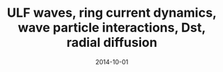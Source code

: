 ---
title: "ULF waves, ring current dynamics, wave particle interactions, Dst, radial diffusion"
collection: publications
permalink: /publication/2014-10-01-Murphy_b
date: 2014-10-01
venue: 'Geophysical Research Letters'
paperurl: 'https://doi.org/10.1002/2014GL061253'
citation: 'Murphy, K. R., Mann, I. R., &amp; Ozeke, L. G. (2014). A ULF wave driver of ring current energization. Geophysical Research Letters, 41(19), 6595-6602. https://doi.org/10.1002/2014GL061253'
---